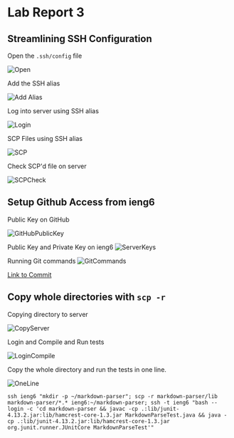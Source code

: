 # Lab Report 3

## Streamlining SSH Configuration

Open the `.ssh/config` file

![Open](images/Week6/OpenConfig.jpg)

Add the SSH alias

![Add Alias](images/Week6/AddAlias.jpg)

Log into server using SSH alias

![Login](images/Week6/LoginAlias.jpg)

SCP Files using SSH alias

![SCP](images/Week6/SCPAlias.jpg)

Check SCP'd file on server

![SCPCheck](images/Week6/SCPAlias2.jpg)

## Setup Github Access from ieng6

Public Key on GitHub

![GitHubPublicKey](images/Week6/SSHKeyGithub.jpg)

Public Key and Private Key on ieng6
![ServerKeys](images/Week6/SSHKeyServer.jpg)

Running Git commands
![GitCommands](images/Week6/GitCommands.jpg)

[Link to Commit](https://github.com/Charlychee/cse15l-lab-reports/commit/8e04400d275072713fcff4b9a3f39013162c81e5)

## Copy whole directories with `scp -r`

Copying directory to server

![CopyServer](images/Week6/SCPServer.jpg)

Login and Compile and Run tests

![LoginCompile](images/Week6/LoginCompile.jpg)

Copy the whole directory and run the tests in one line.

![OneLine](images/Week6/OneLine.jpg)

`ssh ieng6 "mkdir -p ~/markdown-parser"; scp -r markdown-parser/lib markdown-parser/*.* ieng6:~/markdown-parser; ssh -t ieng6 "bash --login -c 'cd markdown-parser && javac -cp .:lib/junit-4.13.2.jar:lib/hamcrest-core-1.3.jar MarkdownParseTest.java && java -cp .:lib/junit-4.13.2.jar:lib/hamcrest-core-1.3.jar org.junit.runner.JUnitCore MarkdownParseTest'"`
